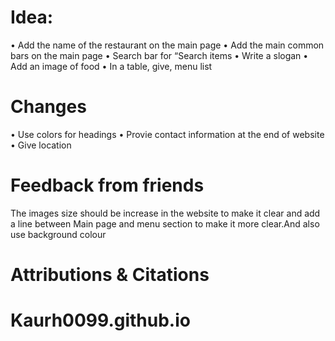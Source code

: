 # Idea:
•	Add the name of the restaurant on the main page
•	Add the main common bars on the main page 
•	Search bar for “Search items
•	Write a slogan 
•	Add an image of food
•	In a table, give, menu list

# Changes 
•	Use colors for headings 
•	Provie contact information at the end of website 
•	Give location 

# Feedback from friends
The images size should be increase in the website to make it clear and add a line between Main page and menu section to make it more clear.And also use background colour   

# Attributions & Citations 




# Kaurh0099.github.io